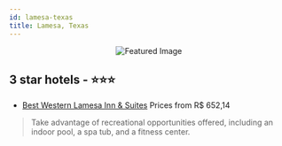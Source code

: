 ```yaml
---
id: lamesa-texas
title: Lamesa, Texas
---
```


<center><img src="https://i.travelapi.com/hotels/3000000/2970000/2964200/2964161/3d1c7099_z.jpg" alt="Featured Image" /></center>


##  3 star hotels - ⭐️⭐️⭐️

-    [Best Western Lamesa Inn & Suites](https://us.hurb.com/hotels/lamesa/best-western-lamesa-inn-suites-JNP-JP201947?cmp=18055) Prices from R$ 652,14
   > Take advantage of recreational opportunities offered, including an indoor pool, a spa tub, and a fitness center.

